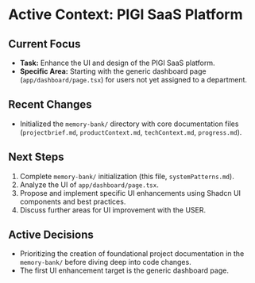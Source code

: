 # Active Context: PIGI SaaS Platform

## Current Focus

- **Task:** Enhance the UI and design of the PIGI SaaS platform.
- **Specific Area:** Starting with the generic dashboard page (`app/dashboard/page.tsx`) for users not yet assigned to a department.

## Recent Changes

- Initialized the `memory-bank/` directory with core documentation files (`projectbrief.md`, `productContext.md`, `techContext.md`, `progress.md`).

## Next Steps

1.  Complete `memory-bank/` initialization (this file, `systemPatterns.md`).
2.  Analyze the UI of `app/dashboard/page.tsx`.
3.  Propose and implement specific UI enhancements using Shadcn UI components and best practices.
4.  Discuss further areas for UI improvement with the USER.

## Active Decisions

- Prioritizing the creation of foundational project documentation in the `memory-bank/` before diving deep into code changes.
- The first UI enhancement target is the generic dashboard page. 